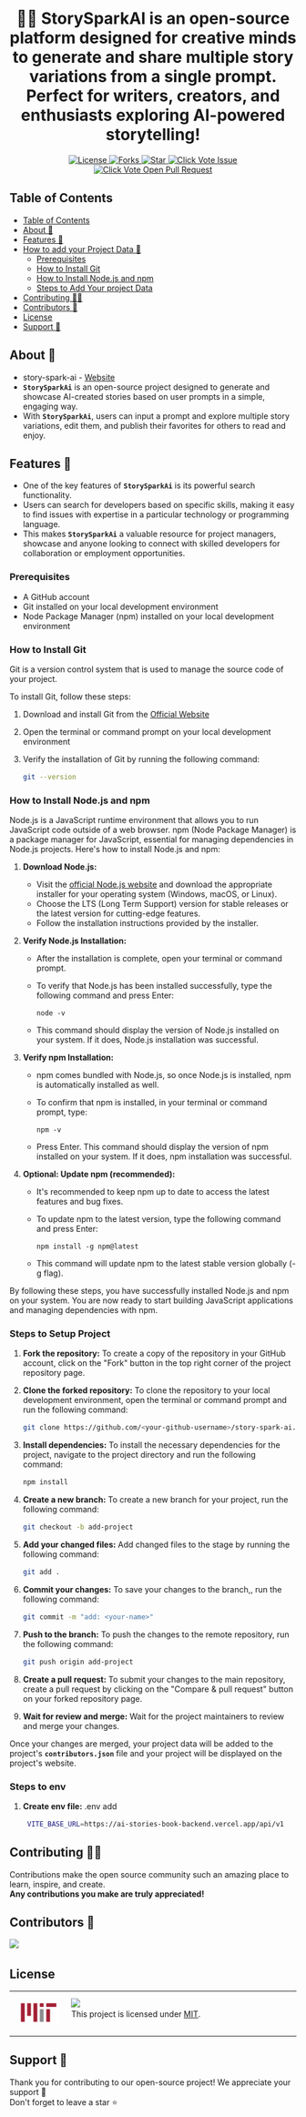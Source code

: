 <div align="center">
<h1>👩‍💻 StorySparkAI is an open-source platform designed for creative minds to generate and share multiple story variations from a single prompt. Perfect for writers, creators, and enthusiasts exploring AI-powered storytelling!</h1>
</div>

<p align="center">
   <a href="https://github.com/ronisarkarexe/story-spark-ai/blob/master/LICENSE" target="blank">
   <img src="https://img.shields.io/github/license/ronisarkarexe/story-spark-ai?style=for-the-badge&logo=appveyor" alt="License" />
   </a>
   <a href="https://github.com/ronisarkarexe/story-spark-ai/fork" target="blank">
   <img src="https://img.shields.io/github/forks/ronisarkarexe/story-spark-ai?style=for-the-badge&logo=appveyor" alt="Forks"/>
   </a>
   <a href="https://github.com/ronisarkarexe/story-spark-ai/stargazers" target="blank">
   <img src="https://img.shields.io/github/stars/ronisarkarexe/story-spark-ai?style=for-the-badge&logo=appveyor" alt="Star"/>
   </a>
   <a href="https://github.com/ronisarkarexe/story-spark-ai/issues" target="blank">
   <img src="https://img.shields.io/github/issues/ronisarkarexe/story-spark-ai.svg?style=for-the-badge&logo=appveyor" alt="Click Vote Issue"/>
   </a>
   <a href="https://github.com/ronisarkarexe/story-spark-ai/pulls" target="blank">
   <img src="https://img.shields.io/github/issues-pr/ronisarkarexe/story-spark-ai.svg?style=for-the-badge&logo=appveyor" alt="Click Vote Open Pull Request"/>
   </a>
</p>

## Table of Contents

- [Table of Contents](#table-of-contents)
- [About 🚀](#about-)
- [Features 💪](#features-)
- [How to add your Project Data 🤔](#how-to-add-your-project-data-)
  - [Prerequisites](#prerequisites)
  - [How to Install Git](#how-to-install-git)
  - [How to Install Node.js and npm](#how-to-install-nodejs-and-npm)
  - [Steps to Add Your project Data](#steps-to-add-your-project-data)
- [Contributing 👨‍💻](#contributing-)
- [Contributors 🤝](#contributors-)
- [License](#license)
- [Support 🙏](#support-)

<a id="about"></a>

## About 🚀

- story-spark-ai - [Website](https://storysparkai.vercel.app/)
- **`StorySparkAi`** is an open-source project designed to generate and showcase AI-created stories based on user prompts in a simple, engaging way.
- With **`StorySparkAi`**, users can input a prompt and explore multiple story variations, edit them, and publish their favorites for others to read and enjoy.

<a id="features"></a>

## Features 💪

- One of the key features of **`StorySparkAi`** is its powerful search functionality.
- Users can search for developers based on specific skills, making it easy to find issues with expertise in a particular technology or programming language.
- This makes **`StorySparkAi`** a valuable resource for project managers, showcase and anyone looking to connect with skilled developers for collaboration or employment opportunities.

<a id="prerequisites"></a>

### Prerequisites

- A GitHub account
- Git installed on your local development environment
- Node Package Manager (npm) installed on your local development environment

### How to Install Git

Git is a version control system that is used to manage the source code of your project.

To install Git, follow these steps:

1. Download and install Git from the [Official Website](https://git-scm.com/downloads)
2. Open the terminal or command prompt on your local development environment
3. Verify the installation of Git by running the following command:

   ```bash
   git --version
   ```

### How to Install Node.js and npm

Node.js is a JavaScript runtime environment that allows you to run JavaScript code outside of a web browser. npm (Node Package Manager) is a package manager for JavaScript, essential for managing dependencies in Node.js projects. Here's how to install Node.js and npm:

1. **Download Node.js:**

   - Visit the [official Node.js website](https://nodejs.org/en/download/) and download the appropriate installer for your operating system (Windows, macOS, or Linux).
   - Choose the LTS (Long Term Support) version for stable releases or the latest version for cutting-edge features.
   - Follow the installation instructions provided by the installer.

2. **Verify Node.js Installation:**

   - After the installation is complete, open your terminal or command prompt.
   - To verify that Node.js has been installed successfully, type the following command and press Enter:

     ```
     node -v
     ```

   - This command should display the version of Node.js installed on your system. If it does, Node.js installation was successful.

3. **Verify npm Installation:**

   - npm comes bundled with Node.js, so once Node.js is installed, npm is automatically installed as well.
   - To confirm that npm is installed, in your terminal or command prompt, type:

     ```
     npm -v
     ```

   - Press Enter. This command should display the version of npm installed on your system. If it does, npm installation was successful.

4. **Optional: Update npm (recommended):**

   - It's recommended to keep npm up to date to access the latest features and bug fixes.
   - To update npm to the latest version, type the following command and press Enter:

     ```
     npm install -g npm@latest
     ```

   - This command will update npm to the latest stable version globally (-g flag).

By following these steps, you have successfully installed Node.js and npm on your system. You are now ready to start building JavaScript applications and managing dependencies with npm.

### Steps to Setup Project

1. **Fork the repository:** To create a copy of the repository in your GitHub account, click on the "Fork" button in the top right corner of the project repository page.
2. **Clone the forked repository:** To clone the repository to your local development environment, open the terminal or command prompt and run the following command:

   ```bash
   git clone https://github.com/<your-github-username>/story-spark-ai.git
   ```

3. **Install dependencies:** To install the necessary dependencies for the project, navigate to the project directory and run the following command:

   ```bash
   npm install
   ```
4. **Create a new branch:** To create a new branch for your project, run the following command:
    ```bash
    git checkout -b add-project
    ```
5. **Add your changed files:** Add changed files to the stage by running the following command:
    ```bash
    git add .
    ```
6. **Commit your changes:** To save your changes to the branch,, run the following command:
    ```bash
    git commit -m "add: <your-name>"
    ```
7. **Push to the branch:** To push the changes to the remote repository, run the following command:
    ```bash
    git push origin add-project
    ```
8. **Create a pull request:** To submit your changes to the main repository, create a pull request by clicking on the "Compare & pull request" button on your forked repository page.
9. **Wait for review and merge:** Wait for the project maintainers to review and merge your changes.

Once your changes are merged, your project data will be added to the project's **`contributors.json`** file and your project will be displayed on the project's website.

### Steps to env


1. **Create env file:**  .env add 
   ```bash
    VITE_BASE_URL=https://ai-stories-book-backend.vercel.app/api/v1
   ```


<a id="contributing"></a>

## Contributing 👨‍💻

Contributions make the open source community such an amazing place to learn, inspire, and create. <br>
**Any contributions you make are truly appreciated!**

<a id="contributors"></a>

## Contributors 🤝

<a href="https://github.com/ronisarkarexe/story-spark-ai/graphs/contributors">
  <img src="https://contrib.rocks/image?repo=ronisarkarexe/story-spark-ai" />
</a>

<a id="license"></a>

## License

<table>
  <tr>
     <td>
       <p align="center"> <img src="https://github.com/malivinayak/malivinayak/blob/main/LICENSE-Logo/MIT.png?raw=true" width="80%"></img>
    </td>
    <td> 
      <img src="https://img.shields.io/badge/License-MIT-yellow.svg"/> <br> 
         This project is licensed under <a href="./LICENSE">MIT</a>. <img width=2300/>
    </td>
  </tr>
</table>

<a id="support"></a>

## Support 🙏

Thank you for contributing to our open-source project! We appreciate your support 🚀 <br>
Don't forget to leave a star ⭐
